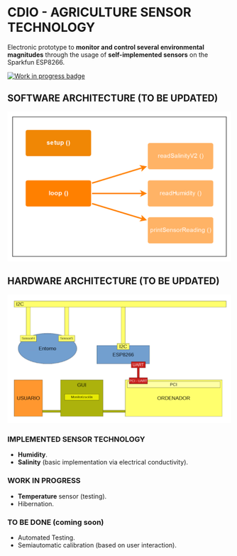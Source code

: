 # CDIO - AGRICULTURE SENSOR TECHNOLOGY

Electronic prototype to **monitor and control several environmental magnitudes** through the usage of **self-implemented sensors** on the Sparkfun ESP8266.

[![Work in progress badge](https://img.shields.io/badge/this%20is-a%20work%20in%20progress!-yellow)](https://img.shields.io/badge/this%20is-a%20work%20in%20progress!-yellow)

## SOFTWARE ARCHITECTURE (TO BE UPDATED)

![Software Architecture Diagram](/Sprint1/img/softwareArchitecture.png)

## HARDWARE ARCHITECTURE (TO BE UPDATED)

![Hardware Architecture Diagram](Sprint1/img/hardwareArchitecture.png)

### IMPLEMENTED SENSOR TECHNOLOGY

* **Humidity**.
* **Salinity** (basic implementation via electrical conductivity).

### WORK IN PROGRESS

* **Temperature** sensor (testing).
* Hibernation.

### TO BE DONE (coming soon)

* Automated Testing.
* Semiautomatic calibration (based on user interaction).
